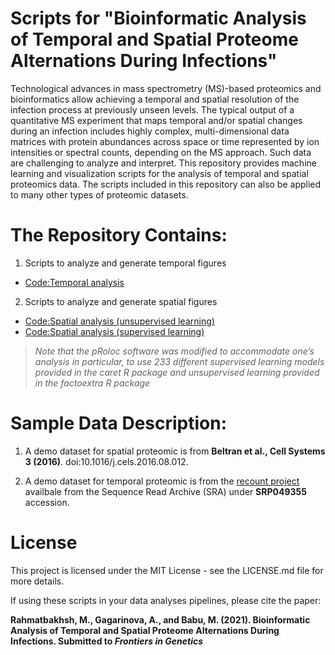 # Scripts for "Bioinformatic Analysis of Temporal and Spatial Proteome Alternations During Infections"
Technological advances in mass spectrometry (MS)-based proteomics and bioinformatics allow achieving a temporal and spatial resolution of the infection process at previously unseen levels. The typical output of a quantitative MS experiment that maps temporal and/or spatial changes during an infection includes highly complex, multi-dimensional data matrices with protein abundances across space or time represented by ion intensities or spectral counts, depending on the MS approach. Such data are challenging to analyze and interpret. This repository provides machine learning and visualization scripts for the analysis of temporal and spatial proteomics data. The scripts included in this repository can also be applied to many other types of proteomic datasets. 

# The Repository Contains:
1. Scripts to analyze and generate temporal figures
- [Code:Temporal analysis](https://github.com/Babulab-bioc/TempSpac/blob/main/R/Unsupervised_Temporal.R)
2. Scripts to analyze and generate spatial figures
- [Code:Spatial analysis (unsupervised learning)](https://github.com/Babulab-bioc/TempSpac/blob/main/R/Unsupervised_Spatial.R)
- [Code:Spatial analysis (supervised learning)](https://github.com/Babulab-bioc/TempSpac/blob/main/R/ml_learning_spatial.R)

> _Note that the pRoloc software was modified to accommodate one’s analysis in particular, to use 233 different supervised learning models provided in the caret R package  and unsupervised learning provided in the factoextra R package_

# Sample Data Description:
1. A demo dataset for spatial proteomic is from **Beltran et al., Cell Systems 3 (2016)**. doi:10.1016/j.cels.2016.08.012.

2. A demo dataset for temporal proteomic is  from the [recount project](https://jhubiostatistics.shinyapps.io/recount/) availbale from the Sequence Read Archive (SRA) under **SRP049355** accession.


# License
This project is licensed under the MIT License - see the LICENSE.md file for more details.

If using these scripts in your data analyses pipelines, please cite the paper: 

**Rahmatbakhsh, M., Gagarinova, A., and Babu, M. (2021). Bioinformatic Analysis of Temporal and Spatial Proteome Alternations During Infections. Submitted to _Frontiers in Genetics_**
